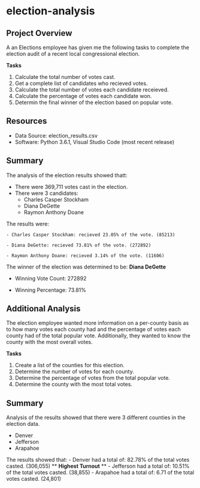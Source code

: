 # election-analysis

## Project Overview

A an Elections employee has given me the following tasks to complete the election audit of a recent local congressional election.

**Tasks**
1. Calculate the total number of votes cast.
2. Get a complete list of candidates who recieved votes.
3. Calculate the total number of votes each candidate receieved.
4. Calculate the percentage of votes each candidate won.
5. Determin the final winner of the election based on popular vote.

## Resources
- Data Source: election_results.csv
- Software: Python 3.6.1, Visual Studio Code (most recent release)


## Summary
The analysis of the election results showed thatt:
- There were 369,711 votes cast in the election.
- There were 3 candidates:
    - Charles Casper Stockham
    - Diana DeGette
    - Raymon Anthony Doane


The results were:

    - Charles Casper Stockham: recieved 23.05% of the vote. (85213)
    
    - Diana DeGette: recieved 73.81% of the vote. (272892)
    
    - Raymon Anthony Doane: recieved 3.14% of the vote. (11606)
    
The winner of the election was determined to be: **Diana DeGette**

 - Winning Vote Count: 272892

 - Winning Percentage: 73.81%

## Additional Analysis

The election employee wanted more information on a per-county basis as to how many votes each county had and the percentage of votes each county had of the total popular vote.  Additionally, they wanted to know the county with the most overall votes.

**Tasks**
1. Create a list of the counties for this election.
2. Determine the number of votes for each county.
3. Determine the percentage of votes from the total popular vote.
4. Determine the county with the most total votes.

## Summary

Analysis of the results showed that there were 3 different counties in the election data. 
- Denver
- Jefferson
- Arapahoe

The results showed that:
    - Denver had a total of: 82.78% of the total votes casted. (306,055) ** **Highest Turnout** **
    - Jefferson had a total of: 10.51% of the total votes casted. (38,855)
    - Arapahoe had a total of: 6.71 of the total votes casted. (24,801)
    
    
    
   

